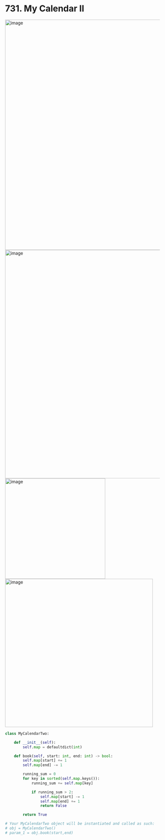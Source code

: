 # 731. My Calendar II

<img width="747" alt="image" src="https://github.com/jatinbhutka/LeetCode-2022/assets/35987583/afca75a2-3434-44a1-8ecc-27b0d7a9a738">
<img width="741" alt="image" src="https://github.com/jatinbhutka/LeetCode-2022/assets/35987583/578a52d5-0918-44d9-912e-3fbc0ceedcae">
<img width="326" alt="image" src="https://github.com/jatinbhutka/LeetCode-2022/assets/35987583/811fd364-41cc-4f72-a128-355395f71ac5">
<img width="481" alt="image" src="https://github.com/jatinbhutka/LeetCode-2022/assets/35987583/fc7e4dd1-e42d-4d52-9729-42dbb6cb25cf">



```python
class MyCalendarTwo:

    def __init__(self):
        self.map = defaultdict(int)       

    def book(self, start: int, end: int) -> bool:
        self.map[start] += 1
        self.map[end] -= 1

        running_sum = 0
        for key in sorted(self.map.keys()):
            running_sum += self.map[key]

            if running_sum > 2:
                self.map[start] -= 1
                self.map[end] += 1
                return False

        return True

# Your MyCalendarTwo object will be instantiated and called as such:
# obj = MyCalendarTwo()
# param_1 = obj.book(start,end)
```

